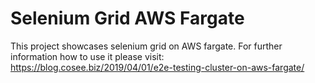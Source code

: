 # Selenium Grid AWS Fargate
This project showcases selenium grid on AWS fargate. For further information how to use it please visit: 
https://blog.cosee.biz/2019/04/01/e2e-testing-cluster-on-aws-fargate/